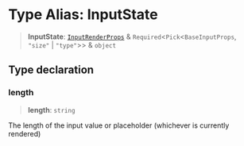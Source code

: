 # Type Alias: InputState

> **InputState**: [`InputRenderProps`](InputRenderProps.md) & `Required`\<`Pick`\<`BaseInputProps`, `"size"` \| `"type"`\>\> & `object`

## Type declaration

### length

> **length**: `string`

The length of the input value or placeholder (whichever is currently rendered)

